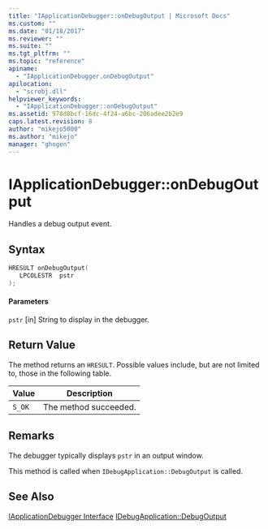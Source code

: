 ```yaml
---
title: "IApplicationDebugger::onDebugOutput | Microsoft Docs"
ms.custom: ""
ms.date: "01/18/2017"
ms.reviewer: ""
ms.suite: ""
ms.tgt_pltfrm: ""
ms.topic: "reference"
apiname:
  - "IApplicationDebugger.onDebugOutput"
apilocation:
  - "scrobj.dll"
helpviewer_keywords:
  - "IApplicationDebugger::onDebugOutput"
ms.assetid: 978d8bcf-16dc-4f24-a6bc-206adee2b2e9
caps.latest.revision: 8
author: "mikejo5000"
ms.author: "mikejo"
manager: "ghogen"
---
```

# IApplicationDebugger::onDebugOutput
Handles a debug output event.

## Syntax

```cpp
HRESULT onDebugOutput(
   LPCOLESTR  pstr
);
```

#### Parameters
 `pstr`
 [in] String to display in the debugger.

## Return Value
 The method returns an `HRESULT`. Possible values include, but are not limited to, those in the following table.

|Value|Description|
|-----------|-----------------|
|`S_OK`|The method succeeded.|

## Remarks
 The debugger typically displays `pstr` in an output window.

 This method is called when `IDebugApplication::DebugOutput` is called.

## See Also
 [IApplicationDebugger Interface](../../winscript/reference/iapplicationdebugger-interface.md)
 [IDebugApplication::DebugOutput](../../winscript/reference/idebugapplication-debugoutput.md)